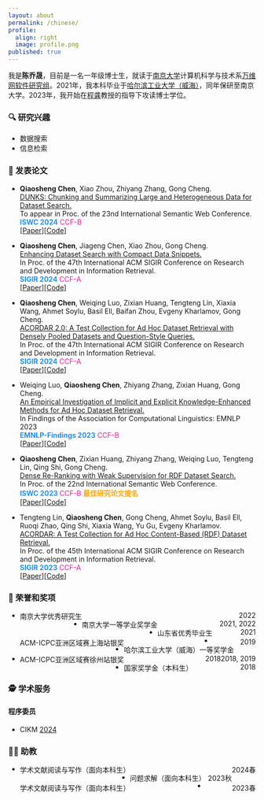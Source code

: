 ```yaml
---
layout: about
permalink: /chinese/
profile:
  align: right
  image: profile.png
published: true
---
```


我是**陈乔晟**，目前是一名一年级博士生，就读于[南京大学](https://www.nju.edu.cn/)计算机科学与技术系[万维网软件研究组](http://ws.nju.edu.cn/)。2021年，我本科毕业于[哈尔滨工业大学（威海）](https://www.hitwh.edu.cn/)，同年保研至南京大学。2023年，我开始在[程龚](http://ws.nju.edu.cn/~gcheng)教授的指导下攻读博士学位。

### 🔍 研究兴趣

- 数据搜索
- 信息检索

### 📔 发表论文

- **Qiaosheng Chen**, Xiao Zhou, Zhiyang Zhang, Gong Cheng.  
  [DUNKS: Chunking and Summarizing Large and Heterogeneous Data for Dataset Search.]()  
  To appear in Proc. of the 23nd International Semantic Web Conference.  
  **<font color=DodgerBlue>ISWC 2024</font>**  <font color=Deeppink>CCF-B</font>  
  [[Paper]()][[Code](https://github.com/nju-websoft/DUNKS)]

- **Qiaosheng Chen**, Jiageng Chen, Xiao Zhou, Gong Cheng.  
  [Enhancing Dataset Search with Compact Data Snippets.](https://doi.org/10.1145/3626772.3657837)  
  In Proc. of the 47th International ACM SIGIR Conference on Research and Development in Information Retrieval.  
  **<font color=DodgerBlue>SIGIR 2024</font>**  <font color=Deeppink>CCF-A</font>  
  [[Paper](https://doi.org/10.1145/3626772.3657837)][[Code](https://github.com/nju-websoft/CDS)]

- **Qiaosheng Chen**, Weiqing Luo, Zixian Huang, Tengteng Lin, Xiaxia Wang, Ahmet Soylu, Basil Ell, Baifan Zhou, Evgeny Kharlamov, Gong Cheng.  
  [ACORDAR 2.0: A Test Collection for Ad Hoc Dataset Retrieval with Densely Pooled Datasets and Question-Style Queries.](https://doi.org/10.1145/3626772.3657866)  
  In Proc. of the 47th International ACM SIGIR Conference on Research and Development in Information Retrieval.  
  **<font color=DodgerBlue>SIGIR 2024</font>**  <font color=Deeppink>CCF-A</font>  
  [[Paper](https://doi.org/10.1145/3626772.3657866)][[Code](https://github.com/nju-websoft/ACORDAR-2)]

- Weiqing Luo, **Qiaosheng Chen**, Zhiyang Zhang, Zixian Huang, Gong Cheng.  
  [An Empirical Investigation of Implicit and Explicit Knowledge-Enhanced Methods for Ad Hoc Dataset Retrieval.](https://aclanthology.org/2023.findings-emnlp.957/)  
  In Findings of the Association for Computational Linguistics: EMNLP 2023  
  **<font color=DodgerBlue>EMNLP-Findings 2023</font>** <font color=Deeppink>CCF-B</font>  
  [[Paper](https://aclanthology.org/2023.findings-emnlp.957/)][[Code](https://github.com/nju-websoft/AHDR-KnowledgeEnhanced)]

- **Qiaosheng Chen**, Zixian Huang, Zhiyang Zhang, Weiqing Luo, Tengteng Lin, Qing Shi, Gong Cheng.  
  [Dense Re-Ranking with Weak Supervision for RDF Dataset Search.](https://doi.org/10.1007/978-3-031-47240-4_2)  
  In Proc. of the 22nd International Semantic Web Conference.  
  **<font color=DodgerBlue> ISWC 2023 </font>** <font color=Deeppink>CCF-B</font> **<font color=Orange>最佳研究论文提名</font>**  
  [[Paper](https://doi.org/10.1007/978-3-031-47240-4_2)][[Code](https://github.com/nju-websoft/DR2)]
  
- Tengteng Lin, **Qiaosheng Chen**, Gong Cheng, Ahmet Soylu, Basil Ell, Ruoqi Zhao, Qing Shi, Xiaxia Wang, Yu Gu, Evgeny Kharlamov.  
  [ACORDAR: A Test Collection for Ad Hoc Content-Based (RDF) Dataset Retrieval.](https://doi.org/10.1145/3477495.3531729)  
  In Proc. of the 45th International ACM SIGIR Conference on Research and Development in Information Retrieval.  
  **<font color=DodgerBlue>SIGIR 2023</font>**  <font color=Deeppink>CCF-A</font>  
  [[Paper](https://doi.org/10.1145/3477495.3531729)][[Code](https://github.com/nju-websoft/ACORDAR)]
  

### 🏅 荣誉和奖项

- <div style="float: left"> 南京大学优秀研究生 </div><div style="float: right">2022</div>

- <div style="float: left"> 南京大学一等学业奖学金 </div><div style="float: right">2021, 2022</div>

- <div style="float: left"> 山东省优秀毕业生 </div><div style="float: right">2021</div>

- <div style="float: left"> ACM-ICPC亚洲区域赛上海站银奖 </div><div style="float: right">2019</div>

- <div style="float: left"> 哈尔滨工业大学（威海）一等奖学金 </div><div style="float: right">2018, 2019</div>

- <div style="float: left"> ACM-ICPC亚洲区域赛徐州站银奖 </div><div style="float: right">2018</div>

- <div style="float: left"> 国家奖学金（本科生） </div><div style="float: right">2018</div>

### 🕵️ 学术服务

#### 程序委员

- CIKM [2024](https://cikm2024.org/)

### 👨‍🏫 助教

- <div style="float: left"> 学术文献阅读与写作（面向本科生） </div><div style="float: right">2024春</div>

- <div style="float: left"> 问题求解（面向本科生） </div><div style="float: right">2023秋</div>

- <div style="float: left"> 学术文献阅读与写作（面向本科生） </div><div style="float: right">2023春</div>